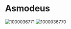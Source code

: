 # Asmodeus
![1000036771](https://github.com/user-attachments/assets/c6ac78c1-1945-4307-856f-e86873cc5f22)
![1000036770](https://github.com/user-attachments/assets/7c4b5682-1d4c-4925-94e1-ab980333c452)


